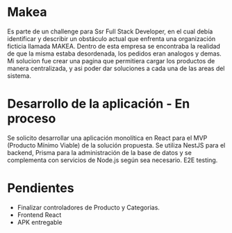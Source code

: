 # Makea
Es parte de un challenge para Ssr Full Stack Developer, en el cual debía identificar y describir un obstáculo actual que enfrenta una organización ficticia llamada MAKEA.
Dentro de esta empresa se encontraba la realidad de que la misma estaba desordenada, los pedidos eran analogos y demas.
Mi solucion fue crear una pagina que permitiera cargar los productos de manera centralizada, y asi poder dar soluciones a cada una de las areas del sistema.

# Desarrollo de la aplicación - En proceso
Se solicito desarrollar una aplicación monolítica en React para el MVP (Producto Mínimo Viable) de la solución propuesta.
Se utiliza NestJS para el backend, Prisma para la administración de la base de datos y se complementa con servicios de Node.js según sea necesario. E2E testing.

# Pendientes
- Finalizar controladores de Producto y Categorias.
- Frontend React
- APK entregable
